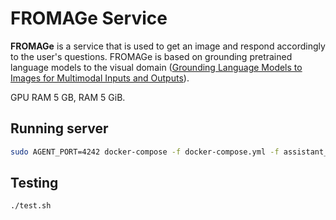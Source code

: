 # FROMAGe Service
**FROMAGe** is a service that is used to get an image and respond accordingly to the user's questions. FROMAGe is based on grounding pretrained language models to the visual domain ([Grounding Language Models to Images for Multimodal Inputs and Outputs](https://arxiv.org/abs/2301.13823)). 

GPU RAM 5 GB, RAM 5 GiB. 

## Running server

```sh
sudo AGENT_PORT=4242 docker-compose -f docker-compose.yml -f assistant_dists/dream/docker-compose.override.yml -f assistant_dists/dream/dev.yml -f assistant_dists/dream/test.yml up --build fromage
```

## Testing

```sh
./test.sh
```
